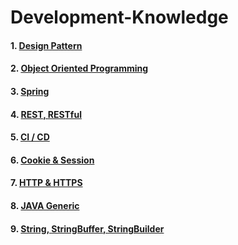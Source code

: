 # Development-Knowledge
#### 1. [Design Pattern](RootDir/Design_Pattern.md)
#### 2. [Object Oriented Programming](RootDir/OOP.md)
#### 3. [Spring](RootDir/Spring.md)
#### 4. [REST, RESTful](RootDir/REST.md)
#### 5. [CI / CD](RootDir/CI_CD.md)
#### 6. [Cookie & Session](RootDir/Cookie_Session.md)
#### 7. [HTTP & HTTPS](RootDir/HTTP_HTTPS.md)
#### 8. [JAVA Generic](RootDir/Generic.md)
#### 9. [String, StringBuffer, StringBuilder](RootDir/String_StringBuffer_StringBuilder.md)